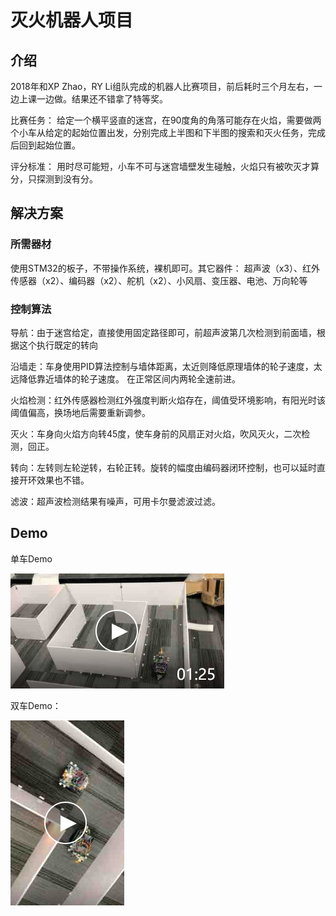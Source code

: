 # 灭火机器人项目

## 介绍
2018年和XP Zhao，RY Li组队完成的机器人比赛项目，前后耗时三个月左右，一边上课一边做。结果还不错拿了特等奖。

比赛任务：
给定一个横平竖直的迷宫，在90度角的角落可能存在火焰，需要做两个小车从给定的起始位置出发，分别完成上半图和下半图的搜索和灭火任务，完成后回到起始位置。

评分标准：
用时尽可能短，小车不可与迷宫墙壁发生碰触，火焰只有被吹灭才算分，只探测到没有分。


## 解决方案

### 所需器材
使用STM32的板子，不带操作系统，裸机即可。其它器件：
超声波（x3）、红外传感器（x2）、编码器（x2）、舵机（x2）、小风扇、变压器、电池、万向轮等


### 控制算法
导航：由于迷宫给定，直接使用固定路径即可，前超声波第几次检测到前面墙，根据这个执行既定的转向

沿墙走：车身使用PID算法控制与墙体距离，太近则降低原理墙体的轮子速度，太远降低靠近墙体的轮子速度。 在正常区间内两轮全速前进。

火焰检测：红外传感器检测红外强度判断火焰存在，阈值受环境影响，有阳光时该阈值偏高，换场地后需要重新调参。

灭火：车身向火焰方向转45度，使车身前的风扇正对火焰，吹风灭火，二次检测，回正。

转向：左转则左轮逆转，右轮正转。旋转的幅度由编码器闭环控制，也可以延时直接开环效果也不错。

滤波：超声波检测结果有噪声，可用卡尔曼滤波过滤。


## Demo
单车Demo

[![Watch the video](./readme-data/单车视频封面.png)](./readme-data/单车压缩视频.mp4)



双车Demo：

[![Watch the video](./readme-data/双车视频封面.png)](./readme-data/双车压缩视频.mp4)
